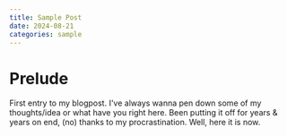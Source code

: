 ```yaml
---
title: Sample Post
date: 2024-08-21
categories: sample
---
```


# Prelude
First entry to my blogpost. I've always wanna pen down some of my thoughts/idea or what have you right here. Been putting it off for years 
& years on end, (no) thanks to my procrastination. Well, here it is now.
